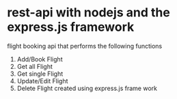 # rest-api with nodejs and the express.js framework
flight booking api
that performs the following functions
1. Add/Book Flight
2. Get all Flight
3. Get single Flight
4. Update/Edit Flight
5. Delete Flight
created using express.js frame work
